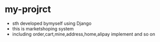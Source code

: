 # my-projrct
+ sth developed bymyself using Django
+ this is marketshoping system 
+ including order,cart,mine,address,home,alipay implement and so on
